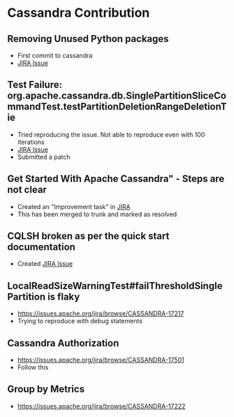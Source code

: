 # Cassandra Contribution

## Removing Unused Python packages
- First commit to cassandra
- [JIRA Issue](https://issues.apache.org/jira/browse/CASSANDRA-17449?page=com.atlassian.jira.plugin.system.issuetabpanels%3Acomment-tabpanel&focusedCommentId=17511813#comment-17511813)

## Test Failure: org.apache.cassandra.db.SinglePartitionSliceCommandTest.testPartitionDeletionRangeDeletionTie
- Tried reproducing the issue. Not able to reproduce even with 100 iterations
- [JIRA Issue](https://issues.apache.org/jira/browse/CASSANDRA-17458)
- Submitted a patch

## Get Started With Apache Cassandra" - Steps are not clear
- Created an "Improvement task" in [JIRA](https://issues.apache.org/jira/browse/CASSANDRA-17485)
- This has been merged to trunk and marked as resolved

## CQLSH broken as per the quick start documentation
- Created [JIRA Issue](https://issues.apache.org/jira/projects/CASSANDRA/issues/CASSANDRA-17486?filter=reportedbyme)

## LocalReadSizeWarningTest#failThresholdSinglePartition is flaky
- https://issues.apache.org/jira/browse/CASSANDRA-17217
- Trying to reproduce with debug statements

## Cassandra Authorization
- https://issues.apache.org/jira/browse/CASSANDRA-17501
- Follow this

## Group by Metrics
- https://issues.apache.org/jira/browse/CASSANDRA-17222
